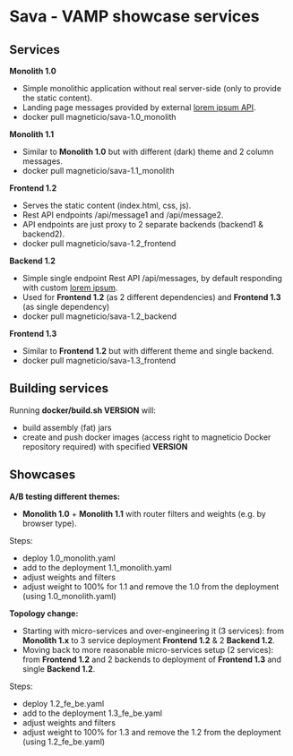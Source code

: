 # Sava - VAMP showcase services


## Services

**Monolith 1.0**

* Simple monolithic application without real server-side (only to provide the static content).
* Landing page messages provided by external [lorem ipsum API](http://hipsterjesus.com).
* docker pull magneticio/sava-1.0_monolith

**Monolith 1.1**

* Similar to **Monolith 1.0** but with different (dark) theme and 2 column messages.
* docker pull magneticio/sava-1.1_monolith

**Frontend 1.2**

* Serves the static content (index.html, css, js).
* Rest API endpoints /api/message1 and /api/message2.
* API endpoints are just proxy to 2 separate backends (backend1 & backend2).
* docker pull magneticio/sava-1.2_frontend

**Backend 1.2**

* Simple single endpoint Rest API /api/messages, by default responding with custom [lorem ipsum](http://hipsterjesus.com).
* Used for **Frontend 1.2** (as 2 different dependencies) and **Frontend 1.3** (as single dependency)
* docker pull magneticio/sava-1.2_backend

**Frontend 1.3**

* Similar to **Frontend 1.2** but with different theme and single backend.
* docker pull magneticio/sava-1.3_frontend

## Building services

Running **docker/build.sh VERSION** will:

* build assembly (fat) jars
* create and push docker images (access right to magneticio Docker repository required) with specified **VERSION**


## Showcases

**A/B testing different themes:** 

* **Monolith 1.0** + **Monolith 1.1** with router filters and weights (e.g. by browser type).

Steps: 

* deploy 1.0_monolith.yaml
* add to the deployment 1.1_monolith.yaml
* adjust weights and filters
* adjust weight to 100% for 1.1 and remove the 1.0 from the deployment (using 1.0_monolith.yaml)

**Topology change:**

* Starting with micro-services and over-engineering it (3 services): from **Monolith 1.x** to 3 service deployment **Frontend 1.2** & 2 **Backend 1.2**.
* Moving back to more reasonable micro-services setup (2 services): from **Frontend 1.2** and 2 backends to deployment of **Frontend 1.3** and single **Backend 1.2**.

Steps: 

* deploy 1.2_fe_be.yaml
* add to the deployment 1.3_fe_be.yaml
* adjust weights and filters
* adjust weight to 100% for 1.3 and remove the 1.2 from the deployment (using 1.2_fe_be.yaml)


